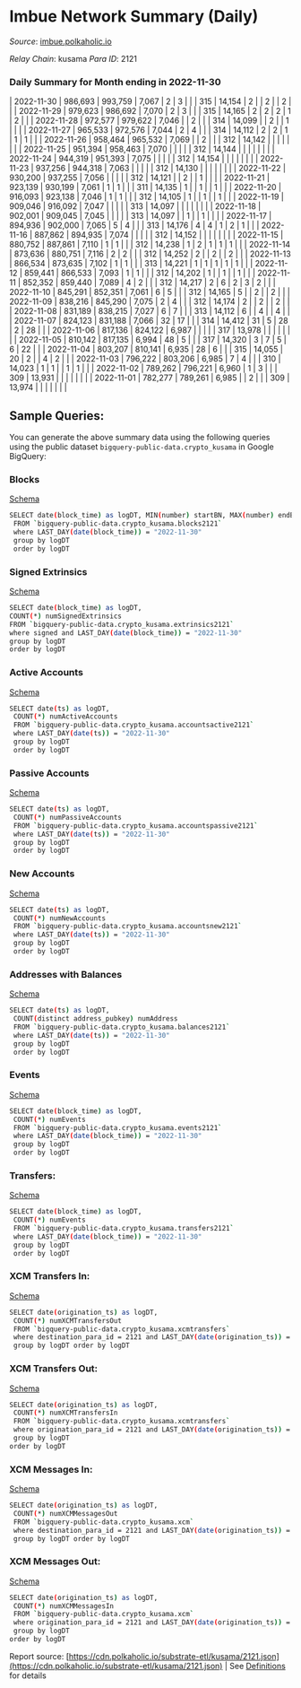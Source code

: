 # Imbue Network Summary (Daily)

_Source_: [imbue.polkaholic.io](https://imbue.polkaholic.io)

*Relay Chain*: kusama
*Para ID*: 2121



### Daily Summary for Month ending in 2022-11-30


| 2022-11-30 | 986,693 | 993,759 | 7,067 | 2 | 3 |  |  | 315 | 14,154 | 2  |   | 2  |  | 2 |  |
| 2022-11-29 | 979,623 | 986,692 | 7,070 | 2 | 3 |  |  | 315 | 14,165 | 2  | 2  | 2  | 1 | 2 |  |
| 2022-11-28 | 972,577 | 979,622 | 7,046 |  | 2 |  |  | 314 | 14,099 |   | 2  |   | 1 |  |  |
| 2022-11-27 | 965,533 | 972,576 | 7,044 | 2 | 4 |  |  | 314 | 14,112 | 2  | 2  | 1  | 1 | 1 |  |
| 2022-11-26 | 958,464 | 965,532 | 7,069 |  | 2 |  |  | 312 | 14,142 |   |   |   |  |  |  |
| 2022-11-25 | 951,394 | 958,463 | 7,070 |  |  |  |  | 312 | 14,144 |   |   |   |  |  |  |
| 2022-11-24 | 944,319 | 951,393 | 7,075 |  |  |  |  | 312 | 14,154 |   |   |   |  |  |  |
| 2022-11-23 | 937,256 | 944,318 | 7,063 |  |  |  |  | 312 | 14,130 |   |   |   |  |  |  |
| 2022-11-22 | 930,200 | 937,255 | 7,056 |  |  |  |  | 312 | 14,121 |   | 2  |   | 1 |  |  |
| 2022-11-21 | 923,139 | 930,199 | 7,061 | 1 | 1 |  |  | 311 | 14,135 | 1  |   | 1  |  | 1 |  |
| 2022-11-20 | 916,093 | 923,138 | 7,046 | 1 | 1 |  |  | 312 | 14,105 | 1  |   | 1  |  | 1 |  |
| 2022-11-19 | 909,046 | 916,092 | 7,047 |  |  |  |  | 313 | 14,097 |   |   |   |  |  |  |
| 2022-11-18 | 902,001 | 909,045 | 7,045 |  |  |  |  | 313 | 14,097 |   | 1  |   | 1 |  |  |
| 2022-11-17 | 894,936 | 902,000 | 7,065 | 5 | 4 |  |  | 313 | 14,176 | 4  | 4  | 1  | 2 | 1 |  |
| 2022-11-16 | 887,862 | 894,935 | 7,074 |  |  |  |  | 312 | 14,152 |   |   |   |  |  |  |
| 2022-11-15 | 880,752 | 887,861 | 7,110 | 1 | 1 |  |  | 312 | 14,238 | 1  | 2  | 1  | 1 | 1 |  |
| 2022-11-14 | 873,636 | 880,751 | 7,116 | 2 | 2 |  |  | 312 | 14,252 | 2  |   | 2  |  | 2 |  |
| 2022-11-13 | 866,534 | 873,635 | 7,102 | 1 | 1 |  |  | 313 | 14,221 | 1  | 1  | 1  | 1 | 1 |  |
| 2022-11-12 | 859,441 | 866,533 | 7,093 | 1 | 1 |  |  | 312 | 14,202 | 1  |   | 1  |  | 1 |  |
| 2022-11-11 | 852,352 | 859,440 | 7,089 | 4 | 2 |  |  | 312 | 14,217 | 2  | 6  | 2  | 3 | 2 |  |
| 2022-11-10 | 845,291 | 852,351 | 7,061 | 6 | 5 |  |  | 312 | 14,165 | 5  |   | 2  |  | 2 |  |
| 2022-11-09 | 838,216 | 845,290 | 7,075 | 2 | 4 |  |  | 312 | 14,174 | 2  |   | 2  |  | 2 |  |
| 2022-11-08 | 831,189 | 838,215 | 7,027 | 6 | 7 |  |  | 313 | 14,112 | 6  |   | 4  |  | 4 |  |
| 2022-11-07 | 824,123 | 831,188 | 7,066 | 32 | 17 |  |  | 314 | 14,412 | 31  | 5  | 28  | 2 | 28 |  |
| 2022-11-06 | 817,136 | 824,122 | 6,987 |  |  |  |  | 317 | 13,978 |   |   |   |  |  |  |
| 2022-11-05 | 810,142 | 817,135 | 6,994 | 48 | 5 |  |  | 317 | 14,320 | 3  | 7  | 5  | 6 | 22 |  |
| 2022-11-04 | 803,207 | 810,141 | 6,935 | 28 | 6 |  |  | 315 | 14,055 | 20  | 2  |   | 4 | 2 |  |
| 2022-11-03 | 796,222 | 803,206 | 6,985 | 7 | 4 |  |  | 310 | 14,023 | 1  | 1  |   | 1 | 1 |  |
| 2022-11-02 | 789,262 | 796,221 | 6,960 | 1 | 3 |  |  | 309 | 13,931 |   |   |   |  |  |  |
| 2022-11-01 | 782,277 | 789,261 | 6,985 |  | 2 |  |  | 309 | 13,974 |   |   |   |  |  |  |

## Sample Queries:
You can generate the above summary data using the following queries using the public dataset `bigquery-public-data.crypto_kusama` in Google BigQuery:


### Blocks 

[Schema](https://github.com/colorfulnotion/substrate-etl/blob/main/schema/blocks.json)

```bash
SELECT date(block_time) as logDT, MIN(number) startBN, MAX(number) endBN, COUNT(*) numBlocks 
 FROM `bigquery-public-data.crypto_kusama.blocks2121`  
 where LAST_DAY(date(block_time)) = "2022-11-30" 
 group by logDT 
 order by logDT
```

### Signed Extrinsics 

[Schema](https://github.com/colorfulnotion/substrate-etl/blob/main/schema/extrinsics.json)

```bash
SELECT date(block_time) as logDT, 
COUNT(*) numSignedExtrinsics 
FROM `bigquery-public-data.crypto_kusama.extrinsics2121`  
where signed and LAST_DAY(date(block_time)) = "2022-11-30" 
group by logDT 
order by logDT
```

### Active Accounts 

[Schema](https://github.com/colorfulnotion/substrate-etl/blob/main/schema/accountsactive.json)

```bash
SELECT date(ts) as logDT, 
 COUNT(*) numActiveAccounts 
 FROM `bigquery-public-data.crypto_kusama.accountsactive2121` 
 where LAST_DAY(date(ts)) = "2022-11-30" 
 group by logDT 
 order by logDT
```

### Passive Accounts 

[Schema](https://github.com/colorfulnotion/substrate-etl/blob/main/schema/accountspassive.json)

```bash
SELECT date(ts) as logDT, 
 COUNT(*) numPassiveAccounts 
 FROM `bigquery-public-data.crypto_kusama.accountspassive2121` 
 where LAST_DAY(date(ts)) = "2022-11-30" 
 group by logDT 
 order by logDT
```

### New Accounts 

[Schema](https://github.com/colorfulnotion/substrate-etl/blob/main/schema/accountsnew.json)

```bash
SELECT date(ts) as logDT, 
 COUNT(*) numNewAccounts 
 FROM `bigquery-public-data.crypto_kusama.accountsnew2121` 
 where LAST_DAY(date(ts)) = "2022-11-30" 
 group by logDT
 order by logDT
```

### Addresses with Balances 

[Schema](https://github.com/colorfulnotion/substrate-etl/blob/main/schema/balances.json)

```bash
SELECT date(ts) as logDT,
 COUNT(distinct address_pubkey) numAddress 
 FROM `bigquery-public-data.crypto_kusama.balances2121` 
 where LAST_DAY(date(ts)) = "2022-11-30" 
 group by logDT 
 order by logDT
```

### Events 

[Schema](https://github.com/colorfulnotion/substrate-etl/blob/main/schema/events.json)

```bash
SELECT date(block_time) as logDT, 
 COUNT(*) numEvents 
 FROM `bigquery-public-data.crypto_kusama.events2121` 
 where LAST_DAY(date(block_time)) = "2022-11-30" 
 group by logDT 
 order by logDT
```

### Transfers:

[Schema](https://github.com/colorfulnotion/substrate-etl/blob/main/schema/transfers.json)

```bash
SELECT date(block_time) as logDT, 
 COUNT(*) numEvents 
 FROM `bigquery-public-data.crypto_kusama.transfers2121` 
 where LAST_DAY(date(block_time)) = "2022-11-30" 
 group by logDT 
 order by logDT
```

### XCM Transfers In: 

[Schema](https://github.com/colorfulnotion/substrate-etl/blob/main/schema/xcmtransfers.json)

```bash
SELECT date(origination_ts) as logDT, 
 COUNT(*) numXCMTransfersOut 
 FROM `bigquery-public-data.crypto_kusama.xcmtransfers` 
 where destination_para_id = 2121 and LAST_DAY(date(origination_ts)) = "2022-11-30" 
 group by logDT order by logDT
```

### XCM Transfers Out: 

[Schema](https://github.com/colorfulnotion/substrate-etl/blob/main/schema/xcmtransfers.json)

```bash
SELECT date(origination_ts) as logDT, 
 COUNT(*) numXCMTransfersIn 
 FROM `bigquery-public-data.crypto_kusama.xcmtransfers` 
 where origination_para_id = 2121 and LAST_DAY(date(origination_ts)) = "2022-11-30" 
 group by logDT 
order by logDT
```

### XCM Messages In: 

[Schema](https://github.com/colorfulnotion/substrate-etl/blob/main/schema/xcm.json)

```bash
SELECT date(origination_ts) as logDT, 
 COUNT(*) numXCMMessagesOut 
 FROM `bigquery-public-data.crypto_kusama.xcm` 
 where destination_para_id = 2121 and LAST_DAY(date(origination_ts)) = "2022-11-30" 
 group by logDT order by logDT
```

### XCM Messages Out: 

[Schema](https://github.com/colorfulnotion/substrate-etl/blob/main/schema/xcm.json)

```bash
SELECT date(origination_ts) as logDT, 
 COUNT(*) numXCMMessagesIn 
 FROM `bigquery-public-data.crypto_kusama.xcm` 
 where origination_para_id = 2121 and LAST_DAY(date(origination_ts)) = "2022-11-30" 
 group by logDT 
order by logDT
```


Report source: [https://cdn.polkaholic.io/substrate-etl/kusama/2121.json](https://cdn.polkaholic.io/substrate-etl/kusama/2121.json) | See [Definitions](/DEFINITIONS.md) for details
